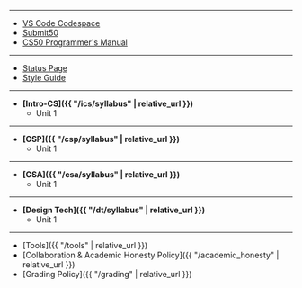 ***

* [VS Code Codespace](https://code.cs50.io/)
* [Submit50](https://submit.cs50.io/)
* [CS50 Programmer's Manual](https://man.cs50.io/)

***

* [Status Page](https://cs50.statuspage.io/)
* [Style Guide](https://cs50.readthedocs.io/style/c/)

***

* __[Intro-CS]({{ "/ics/syllabus" | relative_url }})__
    * Unit 1

***

* __[CSP]({{ "/csp/syllabus" | relative_url }})__
    * Unit 1

***

* __[CSA]({{ "/csa/syllabus" | relative_url }})__
    * Unit 1

***

* __[Design Tech]({{ "/dt/syllabus" | relative_url }})__
    * Unit 1

***



* [Tools]({{ "/tools" | relative_url }})
* [Collaboration & Academic Honesty Policy]({{ "/academic_honesty" | relative_url }})
* [Grading Policy]({{ "/grading" | relative_url }})
